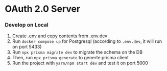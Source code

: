 # OAuth 2.0 Server

### Develop on Local

1. Create .env and copy contents from .env.dev
2. Run `docker compose up` for Postgresql (according to `.env.dev`, it will run on port 5433)
3. Run `npx prisma migrate dev` to migrate the schema on the DB
4. Then, run `npx prisma generate` to generte prisma client
5. Run the project with `yarn/npm start dev` and test it on port 5000
